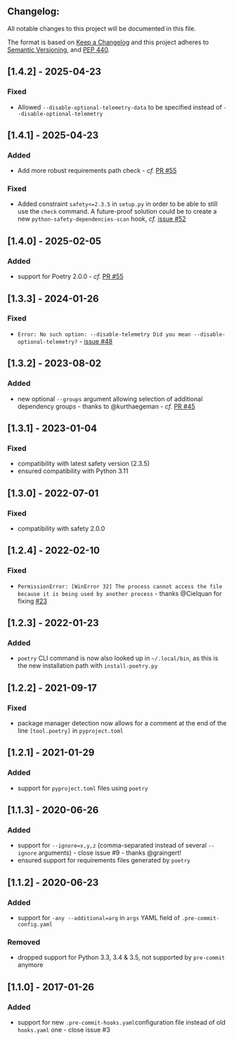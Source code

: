 Changelog:
--------

All notable changes to this project will be documented in this file.

The format is based on [Keep a Changelog](http://keepachangelog.com/)
and this project adheres to [Semantic Versioning](http://semver.org/),
and [PEP 440](https://www.python.org/dev/peps/pep-0440/).

## [1.4.2] - 2025-04-23
### Fixed
- Allowed `--disable-optional-telemetry-data` to be specified instead of `--disable-optional-telemetry`

## [1.4.1] - 2025-04-23
### Added
- Add more robust requirements path check - _cf._ [PR #55](https://github.com/Lucas-C/pre-commit-hooks-safety/pull/59)
### Fixed
- Added constraint `safety<=2.3.5` in `setup.py` in order to be able to still use the `check` command.
  A future-proof solution could be to create a new `python-safety-dependencies-scan` hook, _cf._ [issue #52](https://github.com/Lucas-C/pre-commit-hooks-safety/issues/52)

## [1.4.0] - 2025-02-05
### Added
- support for Poetry 2.0.0 - _cf._ [PR #55](https://github.com/Lucas-C/pre-commit-hooks-safety/pull/55)

## [1.3.3] - 2024-01-26
### Fixed
- `Error: No such option: --disable-telemetry Did you mean --disable-optional-telemetry?` - [issue #48](https://github.com/Lucas-C/pre-commit-hooks-safety/issues/48)

## [1.3.2] - 2023-08-02
### Added
- new optional `--groups` argument allowing selection of additional dependency groups - thanks to @kurthaegeman - _cf._ [PR #45](https://github.com/Lucas-C/pre-commit-hooks-safety/pull/45)

## [1.3.1] - 2023-01-04
### Fixed
- compatibility with latest safety version (2.3.5)
- ensured compatibility with Python 3.11

## [1.3.0] - 2022-07-01
### Fixed
- compatibility with safety 2.0.0

## [1.2.4] - 2022-02-10
### Fixed
- `PermissionError: [WinError 32] The process cannot access the file because it is being used by another process` - thanks @Cielquan for fixing [#23](https://github.com/Lucas-C/pre-commit-hooks-safety/issues/23)

## [1.2.3] - 2022-01-23
### Added
- `poetry` CLI command is now also looked up in `~/.local/bin`, as this is the new installation path with `install-poetry.py`

## [1.2.2] - 2021-09-17
### Fixed
- package manager detection now allows for a comment at the end of the line `[tool.poetry]` in `pyproject.toml`

## [1.2.1] - 2021-01-29
### Added
- support for `pyproject.toml` files using `poetry`

## [1.1.3] - 2020-06-26
### Added
- support for `--ignore=x,y,z` (comma-separated instead of several `--ignore` arguments) - close issue #9 - thanks @graingert!
- ensured support for requirements files generated by `poetry`

## [1.1.2] - 2020-06-23
### Added
- support for `-any --additional=arg` in `args` YAML field of `.pre-commit-config.yaml`
### Removed
- dropped support for Python 3.3, 3.4 & 3.5, not supported by `pre-commit` anymore

## [1.1.0] - 2017-01-26
### Added
- support for new `.pre-commit-hooks.yaml`configuration file instead of old `hooks.yaml` one - close issue #3
